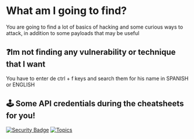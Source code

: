 # What am I going to find?
You are going to find a lot of basics of hacking and some curious ways to attack, in addition to some payloads that may be useful


## ❓Im not finding any vulnerability or technique that I want
You have to enter de ctrl + f keys and search them for his name in SPANISH or ENGLISH


## 🕹️ Some API credentials during the cheatsheets for you!


[![Security Badge](https://img.shields.io/badge/security-critical-red)](https://github.com/)
[![Topics](https://img.shields.io/badge/topics-21-blue)](https://github.com/)
